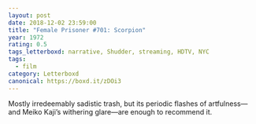 ```yaml
---
layout: post 
date: 2018-12-02 23:59:00
title: "Female Prisoner #701: Scorpion"
year: 1972
rating: 0.5
tags_letterboxd: narrative, Shudder, streaming, HDTV, NYC
tags:
  - film
category: Letterboxd
canonical: https://boxd.it/zDOi3
---
```


Mostly irredeemably sadistic trash, but its periodic flashes of artfulness—and Meiko Kaji’s withering glare—are enough to recommend it.